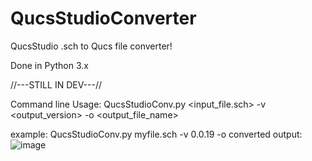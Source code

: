 # QucsStudioConverter

QucsStudio .sch to Qucs file converter!

Done in Python 3.x

//---STILL IN DEV---//

Command line Usage: QucsStudioConv.py <input_file.sch> -v <output_version> -o <output_file_name>

example: QucsStudioConv.py myfile.sch -v 0.0.19 -o converted
output:
![image](https://user-images.githubusercontent.com/58897843/119423848-aa3dc780-bcda-11eb-8170-7a3cc0f907c8.png)
